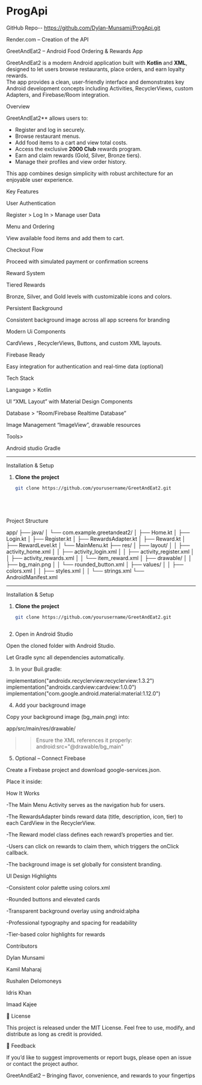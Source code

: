 # ProgApi

GitHub Repo-- https://github.com/Dylan-Munsami/ProgApi.git 

Render.com – Creation of the API

 


 
 


 

 

GreetAndEat2 – Android Food Ordering & Rewards App

GreetAndEat2 is a modern Android application built with **Kotlin** and **XML**, designed to let users browse restaurants, place orders, and earn loyalty rewards.  
The app provides a clean, user-friendly interface and demonstrates key Android development concepts including Activities, RecyclerViews, custom Adapters, and Firebase/Room integration.

Overview

GreetAndEat2** allows users to:
- Register and log in securely.
- Browse restaurant menus.
- Add food items to a cart and view total costs.
- Access the exclusive **2000 Club** rewards program.
- Earn and claim rewards (Gold, Silver, Bronze tiers).
- Manage their profiles and view order history.

This app combines design simplicity with robust architecture for an enjoyable user experience.


Key Features 


User Authentication 

Register > Log In > Manage user Data

Menu and Ordering 

View available food items and add them to cart.

Checkout Flow 

Proceed with simulated payment or confirmation screens

Reward System 


Tiered Rewards 

Bronze, Silver, and Gold levels with customizable icons and colors.

Persistent Background 

Consistent background image across all app screens for branding

Modern Ui Components 

CardViews , RecyclerViews, Buttons, and custom XML layouts.

Firebase Ready 

Easy integration for authentication and real-time data (optional)


Tech Stack


Language > Kotlin

UI “XML Layout” with Material Design Components 

Database > “Room/Firebase Realtime Database”

Image Management “ImageView”, drawable resources 

Tools>

Android studio Gradle 





---

 Installation & Setup

1. **Clone the project**
   ```bash
   git clone https://github.com/yourusername/GreetAndEat2.git






Project Structure 

app/
├── java/
│ └── com.example.greetandeat2/
│ ├── Home.kt
│ ├── Login.kt
│ ├── Register.kt
│ ├── RewardsAdapter.kt
│ ├── Reward.kt
│ ├── RewardLevel.kt
│ └── MainMenu.kt
├── res/
│ ├── layout/
│ │ ├── activity_home.xml
│ │ ├── activity_login.xml
│ │ ├── activity_register.xml
│ │ ├── activity_rewards.xml
│ │ └── item_reward.xml
│ ├── drawable/
│ │ ├── bg_main.png
│ │ └── rounded_button.xml
│ ├── values/
│ │ ├── colors.xml
│ │ ├── styles.xml
│ │ └── strings.xml
└── AndroidManifest.xml



---
 Installation & Setup

1. **Clone the project**
   ```bash
   git clone https://github.com/yourusername/GreetAndEat2.git



2. Open in Android Studio

Open the cloned folder with Android Studio.

Let Gradle sync all dependencies automatically.


3. In your Buil.gradle:

implementation("androidx.recyclerview:recyclerview:1.3.2")
implementation("androidx.cardview:cardview:1.0.0")
implementation("com.google.android.material:material:1.12.0")

4. Add your background image

Copy your background image (bg_main.png) into:

app/src/main/res/drawable/

>>Ensure the XML references it properly:
android:src="@drawable/bg_main"


5. Optional – Connect Firebase

Create a Firebase project and download google-services.json.

Place it inside:




How It Works

-The Main Menu Activity serves as the navigation hub for users.

-The RewardsAdapter binds reward data (title, description, icon, tier) to each CardView in the RecyclerView.

-The Reward model class defines each reward’s properties and tier.

-Users can click on rewards to claim them, which triggers the onClick   callback.

-The background image is set globally for consistent branding. 


UI Design Highlights

-Consistent color palette using colors.xml

-Rounded buttons and elevated cards

-Transparent background overlay using android:alpha

-Professional typography and spacing for readability

-Tier-based color highlights for rewards



Contributors


Dylan Munsami 

Kamil Maharaj 

Rushalen Delomoneys

Idris Khan 

Imaad Kajee


📄 License

This project is released under the MIT License.
Feel free to use, modify, and distribute as long as credit is provided.



💬 Feedback

If you’d like to suggest improvements or report bugs, please open an issue or contact the project author.

GreetAndEat2 – Bringing flavor, convenience, and rewards to your fingertips
